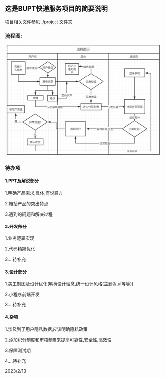 ## 这是BUPT快递服务项目的简要说明

项目相关文件参见 ./project 文件夹

### 流程图:

![](./project/流程图23.1.23.jpg)

### 待办项

#### 1.PPT及解说部分

1.明确产品需求,具体,有说服力

2.概括产品的突出特点

3.遇到的问题和解决过程

#### 2.开发部分

1.业务逻辑实现

2,代码精简优化

3....待补充

#### 3.设计部分

1.美工制图及设计优化(明确设计理念,统一设计风格(主题色,ui等等))

2.小程序前端开发

3....待补充

#### 4.杂项

1.涉及到了用户隐私数据,应该明确隐私政策

2.添加积分制度和审核制度来提高可靠性,安全性,高效性

3.保障测试期

4....待补充

2023/2/13
